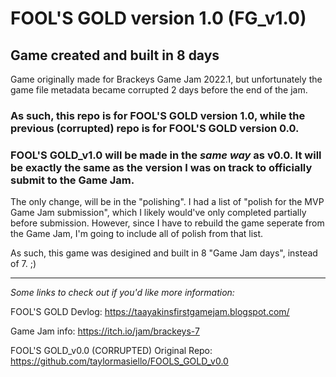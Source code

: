 # FOOL'S GOLD version 1.0 (FG_v1.0)

## Game created and built in 8 days

Game originally made for Brackeys Game Jam 2022.1, but unfortunately the game file metadata became corrupted 2 days before the end of the jam. 

### As such, this repo is for FOOL'S GOLD version 1.0, while the previous (corrupted) repo is for FOOL'S GOLD version 0.0.

### FOOL'S GOLD_v1.0 will be made in the _same way_ as v0.0. It will be exactly the same as the version I was on track to officially submit to the Game Jam. 

The only change, will be in the "polishing". I had a list of "polish for the MVP Game Jam submission", which I likely would've only completed partially before submission. However, since I have to rebuild the game seperate from the Game Jam, I'm going to include all of polish from that list. 

As such, this game was desigined and built in 8 "Game Jam days", instead of 7. ;)

___


_Some links to check out if you'd like more information:_ 

FOOL'S GOLD Devlog: https://taayakinsfirstgamejam.blogspot.com/
 
Game Jam info: https://itch.io/jam/brackeys-7

FOOL'S GOLD_v0.0 (CORRUPTED) Original Repo: https://github.com/taylormasiello/FOOLS_GOLD_v0.0
